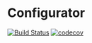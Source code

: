 # Configurator
[![Build Status][badge-travis]][travis] [![codecov][badge-codecov]][codecov]

[badge-travis]: https://travis-ci.org/araknoid/Configurator.svg?branch=master
[travis]: https://travis-ci.org/araknoid/Configurator
[badge-codecov]:https://codecov.io/gh/araknoid/Configurator/branch/master/graph/badge.svg
[codecov]:https://codecov.io/gh/araknoid/Configurator